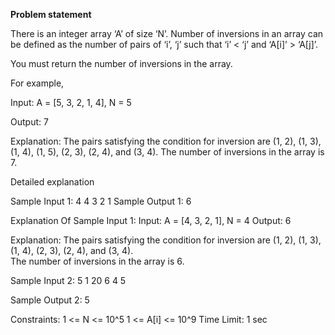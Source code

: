 **Problem statement**

There is an integer array ‘A’ of size ‘N’.
Number of inversions in an array can be defined as the number of pairs of ‘i’, ‘j’ such that ‘i’ < ‘j’ and ‘A[i]’ > ‘A[j]’.

You must return the number of inversions in the array.

For example,

Input:
A = [5, 3, 2, 1, 4], N = 5

Output:
7

Explanation:
The pairs satisfying the condition for inversion are (1, 2), (1, 3), (1, 4), (1, 5), (2, 3), (2, 4), and (3, 4).
The number of inversions in the array is 7.

Detailed explanation

Sample Input 1:
4
4 3 2 1
Sample Output 1:
6

Explanation Of Sample Input 1:
Input:
A = [4, 3, 2, 1], N = 4
Output:
6

Explanation:
The pairs satisfying the condition for inversion are (1, 2), (1, 3), (1, 4), (2, 3), (2, 4), and (3, 4).    
The number of inversions in the array is 6.

Sample Input 2:
5
1 20 6 4 5

Sample Output 2:
5

Constraints:
1 <= N <= 10^5
1 <= A[i] <= 10^9
Time Limit: 1 sec